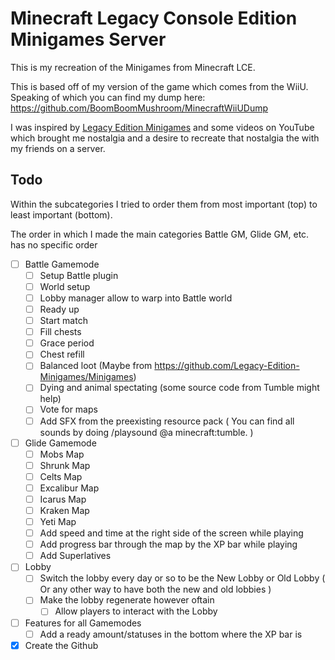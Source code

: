 # Minecraft Legacy Console Edition Minigames Server
This is my recreation of the Minigames from Minecraft LCE. <br>

This is based off of my version of the game which comes from the WiiU. Speaking of which you can find my dump here: https://github.com/BoomBoomMushroom/MinecraftWiiUDump <br>

I was inspired by [Legacy Edition Minigames](https://github.com/Legacy-Edition-Minigames/Minigames) and some videos on YouTube which brought me nostalgia and a desire to recreate that nostalgia the with my friends on a server.


## Todo
Within the subcategories I tried to order them from most important (top) to least important (bottom).

The order in which I made the main categories Battle GM, Glide GM, etc. has no specific order

- [ ] Battle Gamemode
  - [ ] Setup Battle plugin
  - [ ] World setup
  - [ ] Lobby manager allow to warp into Battle world
  - [ ] Ready up
  - [ ] Start match
  - [ ] Fill chests
  - [ ] Grace period
  - [ ] Chest refill
  - [ ] Balanced loot (Maybe from https://github.com/Legacy-Edition-Minigames/Minigames)
  - [ ] Dying and animal spectating (some source code from Tumble might help)
  - [ ] Vote for maps
  - [ ] Add SFX from the preexisting resource pack ( You can find all sounds by doing /playsound @a minecraft:tumble. )

- [ ] Glide Gamemode
  - [ ] Mobs Map
  - [ ] Shrunk Map
  - [ ] Celts Map
  - [ ] Excalibur Map
  - [ ] Icarus Map
  - [ ] Kraken Map
  - [ ] Yeti Map
  - [ ] Add speed and time at the right side of the screen while playing
  - [ ] Add progress bar through the map by the XP bar while playing
  - [ ] Add Superlatives

- [ ] Lobby
  - [ ] Switch the lobby every day or so to be the New Lobby or Old Lobby ( Or any other way to have both the new and old lobbies )
  - [ ] Make the lobby regenerate however oftain
    - [ ] Allow players to interact with the Lobby

- [ ] Features for all Gamemodes
  - [ ] Add a ready amount/statuses in the bottom where the XP bar is

- [x] Create the Github
